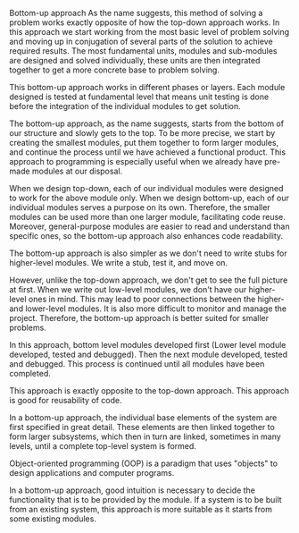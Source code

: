 Bottom-up approach
As the name suggests, this method of solving a problem works exactly opposite of how the top-down approach works. In this approach we start working from the most basic level of problem solving and moving up in conjugation of several parts of the solution to achieve required results. The most fundamental units, modules and sub-modules are designed and solved individually, these units are then integrated together to get a more concrete base to problem solving.

This bottom-up approach works in different phases or layers. Each module designed is tested at fundamental level that means unit testing is done before the integration of the individual modules to get solution.


The bottom-up approach, as the name suggests, starts from the bottom of our structure and slowly gets to the top. To be more precise, we start by creating the smallest modules, put them together to form larger modules, and continue the process until we have achieved a functional product. This approach to programming is especially useful when we already have pre-made modules at our disposal.

When we design top-down, each of our individual modules were designed to work for the above module only. When we design bottom-up, each of our individual modules serves a purpose on its own. Therefore, the smaller modules can be used more than one larger module, facilitating code reuse. Moreover, general-purpose modules are easier to read and understand than specific ones, so the bottom-up approach also enhances code readability.

The bottom-up approach is also simpler as we don't need to write stubs for higher-level modules. We write a stub, test it, and move on.

However, unlike the top-down approach, we don't get to see the full picture at first. When we write out low-level modules, we don't have our higher-level ones in mind. This may lead to poor connections between the higher- and lower-level modules. It is also more difficult to monitor and manage the project. Therefore, the bottom-up approach is better suited for smaller problems.


In this approach, bottom level modules developed first (Lower level module developed, tested and debugged). Then the next module developed, tested and debugged. This process is continued until all modules have been completed.

This approach is exactly opposite to the top-down approach. This approach is good for reusability of code.



In a bottom-up approach, the individual base elements of the system are first specified in great detail. These elements are then linked together to form larger subsystems, which then in turn are linked, sometimes in many levels, until a complete top-level system is formed.

Object-oriented programming (OOP) is a paradigm that uses "objects" to design applications and computer programs.

In a bottom-up approach, good intuition is necessary to decide the functionality that is to be provided by the module. If a system is to be built from an existing system, this approach is more suitable as it starts from some existing modules.
